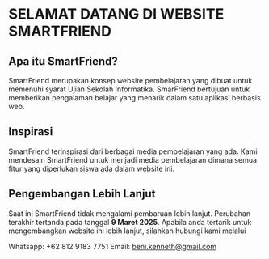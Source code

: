 # SELAMAT DATANG DI WEBSITE SMARTFRIEND

## Apa itu SmartFriend?

SmartFriend merupakan konsep website pembelajaran yang dibuat untuk memenuhi syarat Ujian Sekolah Informatika.
SmarFriend bertujuan untuk memberikan pengalaman belajar yang menarik dalam satu aplikasi berbasis web.

## Inspirasi

SmartFriend terinspirasi dari berbagai media pembelajaran yang ada. Kami mendesain SmartFriend untuk menjadi media pembelajaran dimana semua fitur yang diperlukan siswa ada dalam website ini.

## Pengembangan Lebih Lanjut

Saat ini SmartFriend tidak mengalami pembaruan lebih lanjut. Perubahan terakhir tertanda pada tanggal **9 Maret 2025**.
Apabila anda tertarik untuk mengembangkan website ini lebih lanjut, silahkan hubungi kami melalui

Whatsapp: +62 812 9183 7751
Email: beni.kenneth@gmail.com